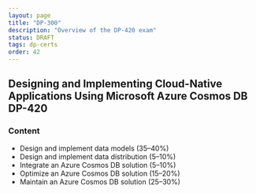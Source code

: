 ```yaml
---
layout: page
title: "DP-300"
description: "Overview of the DP-420 exam"
status: DRAFT
tags: dp-certs
order: 42
---
```

## Designing and Implementing Cloud-Native Applications Using Microsoft Azure Cosmos DB DP-420  
  
### Content  
  
- Design and implement data models (35–40%)
- Design and implement data distribution (5–10%)
- Integrate an Azure Cosmos DB solution (5–10%)
- Optimize an Azure Cosmos DB solution (15–20%)
- Maintain an Azure Cosmos DB solution (25–30%)